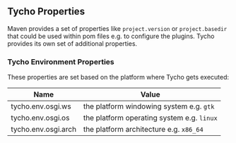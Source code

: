## Tycho Properties

Maven provides a set of properties like `project.version` or `project.basedir` that could be used within pom files e.g. to configure the plugins.
Tycho provides its own set of additional properties.


### Tycho Environment Properties

These properties are set based on the platform where Tycho gets executed:

Name | Value
--- | ---
tycho.env.osgi.ws | the platform windowing system e.g. `gtk`
tycho.env.osgi.os | the platform operating system e.g. `linux`
tycho.env.osgi.arch | the platform architecture e.g. `x86_64`





